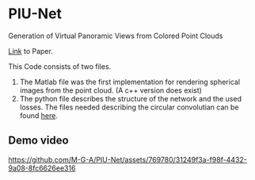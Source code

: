 # PIU-Net
Generation of Virtual Panoramic Views from Colored Point Clouds

[Link](https://www.scitepress.org/Link.aspx?doi=10.5220/0010198302690276) to Paper.

This Code consists of two files. 
1. The Matlab file was the first implementation for rendering spherical images from the point cloud. (A c++ version does exist)
2. The python file describes the structure of the network and the used losses. The files needed describing the circular convolutian can be found [here](https://www.tu-chemnitz.de/etit/proaut/en/research/ccnn.html).

## Demo video
https://github.com/M-G-A/PIU-Net/assets/769780/31249f3a-f98f-4432-9a08-8fc6626ee316
